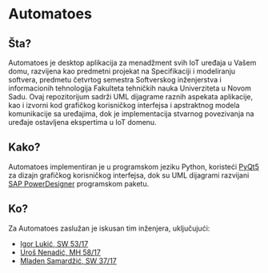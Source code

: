 # Automatoes

## Šta?

Automatoes je desktop aplikacija za menadžment svih IoT uređaja u Vašem domu, razvijena kao predmetni projekat
na Specifikaciji i modeliranju softvera, predmetu četvrtog semestra Softverskog inženjerstva i informacionih tehnologija Fakulteta tehničkih nauka Univerziteta u Novom Sadu. Ovaj repozitorijum sadrži UML dijagrame raznih aspekata aplikacije, kao i izvorni kod grafičkog korisničkog interfejsa i apstraktnog modela komunikacije sa uređajima, dok je implementacija stvarnog povezivanja na uređaje ostavljena ekspertima u IoT domenu.

## Kako?

Automatoes implementiran je u programskom jeziku Python, koristeći [PyQt5](https://www.riverbankcomputing.com/static/Docs/PyQt5/) za dizajn grafičkog korisničkog interfejsa, dok su UML dijagrami razvijani [SAP PowerDesigner](https://www.sap.com/westbalkans/products/powerdesigner-data-modeling-tools.html) programskom paketu.

## Ko?

Za Automatoes zaslužan je iskusan tim inženjera, uključujući:
- [Igor Lukić, SW 53/17]()
- [Uroš Nenadić, MH 58/17]()
- [Mladen Samardžić, SW 37/17](https://github.com/mladenactually)
